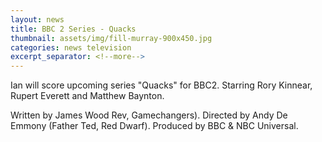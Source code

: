 ```yaml
---
layout: news
title: BBC 2 Series - Quacks
thumbnail: assets/img/fill-murray-900x450.jpg
categories: news television
excerpt_separator: <!--more-->
---
```


Ian will score upcoming series "Quacks" for BBC2. Starring Rory Kinnear, 
Rupert Everett and Matthew Baynton.
<!--more-->
Written by James Wood 
Rev, Gamechangers). Directed by Andy De Emmony (Father Ted, Red Dwarf).
Produced by BBC & NBC Universal.